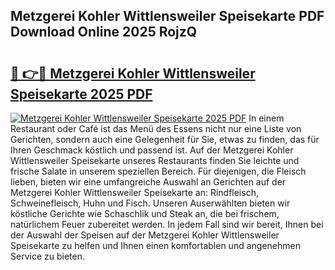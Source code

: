 ## Metzgerei Kohler Wittlensweiler Speisekarte PDF Download Online 2025 RojzQ

# <h2><a href="http://gccuy11.nevu.top/?p=Metzgerei+Kohler+Wittlensweiler+Speisekarte">🔗 👉🔴 Metzgerei Kohler Wittlensweiler Speisekarte 2025 PDF</a></h2>

[![Metzgerei Kohler Wittlensweiler Speisekarte 2025 PDF](https://i.imgur.com/dBaPXMq.png)](http://gccuy11.nevu.top/?p=Metzgerei+Kohler+Wittlensweiler+Speisekarte)
In einem Restaurant oder Café ist das Menü des Essens nicht nur eine Liste von Gerichten, sondern auch eine Gelegenheit für Sie, etwas zu finden, das für Ihren Geschmack köstlich und passend ist. Auf der Metzgerei Kohler Wittlensweiler Speisekarte unseres Restaurants finden Sie leichte und frische Salate in unserem speziellen Bereich. Für diejenigen, die Fleisch lieben, bieten wir eine umfangreiche Auswahl an Gerichten auf der Metzgerei Kohler Wittlensweiler Speisekarte an: Rindfleisch, Schweinefleisch, Huhn und Fisch. Unseren Auserwählten bieten wir köstliche Gerichte wie Schaschlik und Steak an, die bei frischem, natürlichem Feuer zubereitet werden. In jedem Fall sind wir bereit, Ihnen bei der Auswahl der Speisen auf der Metzgerei Kohler Wittlensweiler Speisekarte zu helfen und Ihnen einen komfortablen und angenehmen Service zu bieten.
